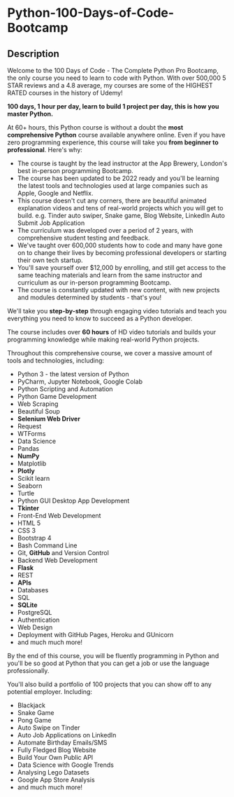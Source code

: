 # Python-100-Days-of-Code-Bootcamp
## Description

Welcome to the 100 Days of Code - The Complete Python Pro Bootcamp, the only course you need to learn to code with Python. With over 500,000 5 STAR reviews and a 4.8 average, my courses are some of the HIGHEST RATED courses in the history of Udemy!

**100 days, 1 hour per day, learn to build 1 project per day, this is how you master Python.**

At 60+ hours, this Python course is without a doubt the **most comprehensive Python** course available anywhere online. Even if you have zero programming experience, this course will take you **from beginner to professional**. Here's why:
* The course is taught by the lead instructor at the App Brewery, London's best in-person programming Bootcamp.
* The course has been updated to be 2022 ready and you'll be learning the latest tools and technologies used at large companies such as Apple, Google and Netflix.
* This course doesn't cut any corners, there are beautiful animated explanation videos and tens of real-world projects which you will get to build. e.g. Tinder auto swiper, Snake game, Blog Website, LinkedIn Auto Submit Job Application
* The curriculum was developed over a period of 2 years, with comprehensive student testing and feedback.
* We've taught over 600,000 students how to code and many have gone on to change their lives by becoming professional developers or starting their own tech startup.
* You'll save yourself over $12,000 by enrolling, and still get access to the same teaching materials and learn from the same instructor and curriculum as our in-person programming Bootcamp.
* The course is constantly updated with new content, with new projects and modules determined by students - that's you!

We'll take you **step-by-step** through engaging video tutorials and teach you everything you need to know to succeed as a Python developer.

The course includes over **60 hours** of HD video tutorials and builds your programming knowledge while making real-world Python projects.

Throughout this comprehensive course, we cover a massive amount of tools and technologies, including:
* Python 3 - the latest version of Python
* PyCharm, Jupyter Notebook, Google Colab
* Python Scripting and Automation
* Python Game Development
* Web Scraping
* Beautiful Soup
* **Selenium Web Driver**
* Request
* WTForms
* Data Science
* Pandas
* **NumPy**
* Matplotlib
* **Plotly**
* Scikit learn
* Seaborn
* Turtle
* Python GUI Desktop App Development
* **Tkinter**
* Front-End Web Development
* HTML 5
* CSS 3
* Bootstrap 4
* Bash Command Line
* Git, **GitHub** and Version Control
* Backend Web Development
* **Flask**
* REST
* **APIs**
* Databases
* SQL
* **SQLite**
* PostgreSQL
* Authentication
* Web Design
* Deployment with GitHub Pages, Heroku and GUnicorn
* and much much more!

By the end of this course, you will be fluently programming in Python and you'll be so good at Python that you can get a job or use the language professionally.

You'll also build a portfolio of 100 projects that you can show off to any potential employer. Including:
* Blackjack
* Snake Game
* Pong Game
* Auto Swipe on Tinder
* Auto Job Applications on LinkedIn
* Automate Birthday Emails/SMS
* Fully Fledged Blog Website
* Build Your Own Public API
* Data Science with Google Trends
* Analysing Lego Datasets
* Google App Store Analysis
* and much much more!
